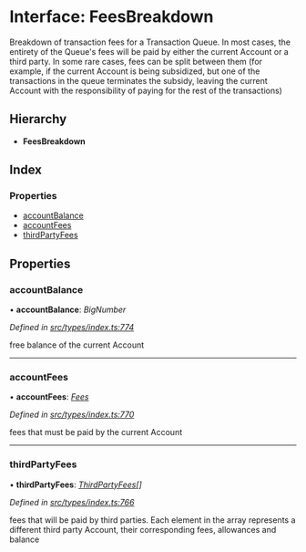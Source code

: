 # Interface: FeesBreakdown

Breakdown of transaction fees for a Transaction Queue. In most cases, the entirety of the Queue's fees
  will be paid by either the current Account or a third party. In some rare cases,
  fees can be split between them (for example, if the current Account is being subsidized, but one of the
  transactions in the queue terminates the subsidy, leaving the current Account with the responsibility of
  paying for the rest of the transactions)

## Hierarchy

* **FeesBreakdown**

## Index

### Properties

* [accountBalance](feesbreakdown.md#accountbalance)
* [accountFees](feesbreakdown.md#accountfees)
* [thirdPartyFees](feesbreakdown.md#thirdpartyfees)

## Properties

###  accountBalance

• **accountBalance**: *BigNumber*

*Defined in [src/types/index.ts:774](https://github.com/PolymathNetwork/polymesh-sdk/blob/cfab557b/src/types/index.ts#L774)*

free balance of the current Account

___

###  accountFees

• **accountFees**: *[Fees](fees.md)*

*Defined in [src/types/index.ts:770](https://github.com/PolymathNetwork/polymesh-sdk/blob/cfab557b/src/types/index.ts#L770)*

fees that must be paid by the current Account

___

###  thirdPartyFees

• **thirdPartyFees**: *[ThirdPartyFees](thirdpartyfees.md)[]*

*Defined in [src/types/index.ts:766](https://github.com/PolymathNetwork/polymesh-sdk/blob/cfab557b/src/types/index.ts#L766)*

fees that will be paid by third parties. Each element in the array represents
  a different third party Account, their corresponding fees, allowances and balance
